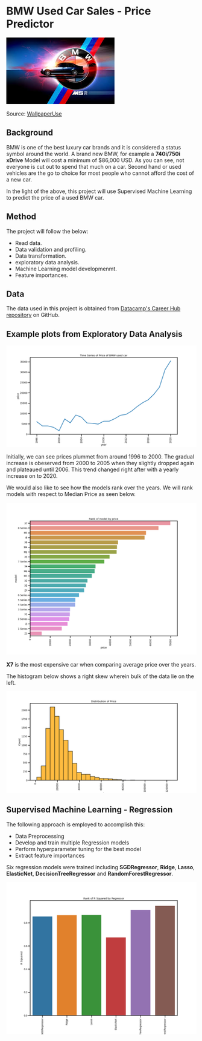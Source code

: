 # BMW Used Car Sales - Price Predictor

![BMW Car logo](https://github.com/LenSin3/bmw_car_sales/blob/main/images/bmw_logo.jpg?raw=true)

Source: [WallpaperUse](https://www.google.com/imgres?imgurl=https%3A%2F%2Fwc.wallpaperuse.com%2Fwallp%2F72-728441_s.jpg&imgrefurl=https%3A%2F%2Fwww.wallpaperuse.com%2Fvien%2FbJxRhR%2F&tbnid=xPVRsC9TFm6teM&vet=12ahUKEwij2ff30ab0AhUH6J4KHebACHgQMyg4egQIARBU..i&docid=A4f5eNgUWKF7SM&w=621&h=380&itg=1&q=bmw%20logo&ved=2ahUKEwij2ff30ab0AhUH6J4KHebACHgQMyg4egQIARBU)


## Background

BMW is one of the best luxury car brands and it is considered a status symbol around the world. A brand new BMW, for example a **740i/750i xDrive** Model will cost a minimum of $86,000 USD. As you can see, not everyone is cut out to spend that much on a car. Second hand or used vehicles are the go to choice for most people who cannot afford the cost of a new car.

In the light of the above, this project will use Supervised Machine Learning to predict the price of a used BMW car. 

## Method

The project will follow the below:

- Read data.
- Data validation and profiling.
- Data transformation.
- exploratory data analysis.
- Machine Learning model developmenmt.
- Feature importances.

## Data

The data used in this project is obtained from [Datacamp's Career Hub repository](https://github.com/datacamp/careerhub-data) on GitHub.

## Example plots from Exploratory Data Analysis

![Time Series of BMW Used car price](https://github.com/LenSin3/bmw_car_sales/blob/main/images/tmseriesn.png?raw=true)

Initially, we can see prices plummet from around 1996 to 2000. The gradual increase is obeserved from 2000 to 2005 when they slightly dropped again and plateaued until 2006. This trend changed right after with a yearly increase on to 2020.

We would also like to see how the models rank over the years. We will rank models with respect to Median Price as seen below.

![Model Rank by Mean Price](https://github.com/LenSin3/bmw_car_sales/blob/main/images/price_model.png?raw=true)

**X7** is the most expensive car when comparing average price over the years.

The histogram below shows a right skew wherein bulk of the data lie on the left.

![Histogram of Price](https://github.com/LenSin3/bmw_car_sales/blob/main/images/price_distribution.png?raw=true)

## Supervised Machine Learning - Regression

The following approach is employed to accomplish this:

- Data Preprocessing
- Develop and train multiple Regression models
- Perform hyperparameter tuning for the best model
- Extract feature importances

Six regression models were trained including **SGDRegressor**, **Ridge**, **Lasso**, **ElasticNet**, **DecisionTreeRegressor** and **RandomForestRegressor**.

![R Squared Ranking of Regressors](https://github.com/LenSin3/bmw_car_sales/blob/main/images/Regressor_R_Squared.png?raw=true)
